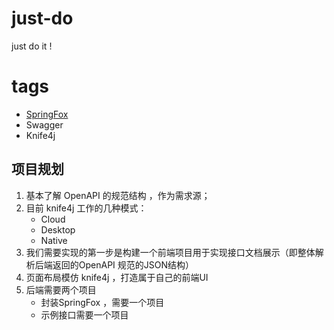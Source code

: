 # just-do
just do it !

# tags
- [SpringFox](https://github.com/springfox/springfox)
- Swagger
- Knife4j

## 项目规划

1. 基本了解 OpenAPI 的规范结构 ，作为需求源；
2. 目前 knife4j 工作的几种模式：
   - Cloud
   - Desktop
   - Native
3. 我们需要实现的第一步是构建一个前端项目用于实现接口文档展示（即整体解析后端返回的OpenAPI 规范的JSON结构）
4. 页面布局模仿 knife4j ，打造属于自己的前端UI
5. 后端需要两个项目
   - 封装SpringFox ，需要一个项目
   - 示例接口需要一个项目
